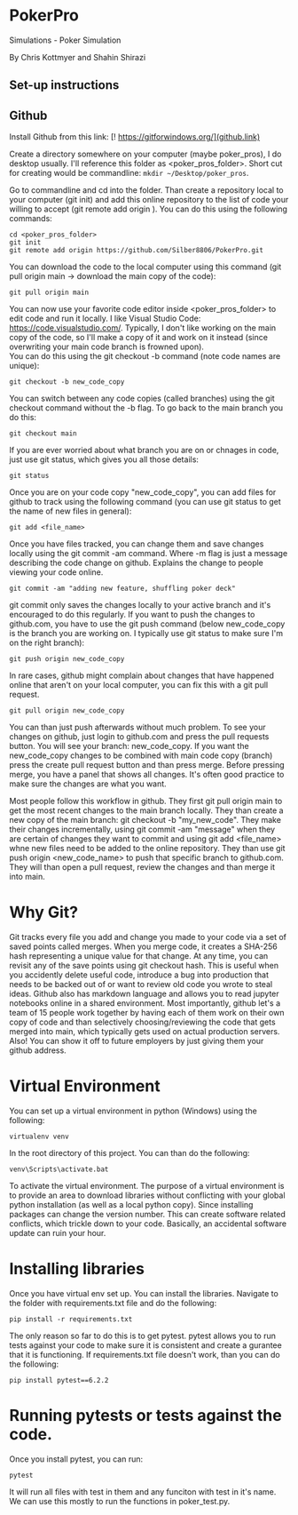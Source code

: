 # PokerPro
Simulations - Poker Simulation

By Chris Kottmyer and Shahin Shirazi

## Set-up instructions 

## Github

Install Github from this link: 
[! https://gitforwindows.org/](github.link)

Create a directory somewhere on your computer (maybe poker_pros), I do desktop usually.  I'll reference this
folder as <poker_pros_folder>.  Short cut for creating would be commandline: ``` mkdir ~/Desktop/poker_pros ```.

Go to commandline and cd into the folder.  Than create a repository local to your computer (git init) and add this online repository to 
the list of code your willing to accept (git remote add origin <url>).  You can do this using the following commands: 

```
cd <poker_pros_folder>
git init
git remote add origin https://github.com/Silber8806/PokerPro.git
```

You can download the code to the local computer using this command (git pull origin main -> download the main copy of the code):

```
git pull origin main
```

You can now use your favorite code editor inside <poker_pros_folder> to edit code and run it locally.  I like 
Visual Studio Code: https://code.visualstudio.com/.  Typically, I don't like working on the main copy of the code,
so I'll make a copy of it and work on it instead (since overwriting your main code branch is frowned upon).  
You can do this using the git checkout -b <new code name> command (note code names are unique):
  
```
git checkout -b new_code_copy
```

You can switch between any code copies (called branches) using the git checkout command without the -b flag.  To go back
to the main branch you do this:

```
git checkout main
```

If you are ever worried about what branch you are on or chnages in code, just use git status, which gives you all those details:

```
git status
```

Once you are on your code copy "new_code_copy", you can add files for github to track using the following command (you can use git status to
get the name of new files in general):

```
git add <file_name>
```

Once you have files tracked, you can change them and save changes locally using the git commit -am <message> command.  Where -m flag is just a message
describing the code change on github.  Explains the change to people viewing your code online.
  
```
git commit -am "adding new feature, shuffling poker deck"
```

git commit only saves the changes locally to your active branch and it's encouraged to do this regularly.  If you want to push the changes to github.com, 
you have to use the git push command (below new_code_copy is the branch you are working on.  I typically use git status to make sure I'm on the right branch):

```
git push origin new_code_copy
```

In rare cases, github might complain about changes that have happened online that aren't on your local computer, you can fix this with a git pull request.

```
git pull origin new_code_copy
```

You can than just push afterwards without much problem.  To see your changes on github, just login to github.com and press the pull requests button.  You
will see your branch: new_code_copy.  If you want the new_code_copy changes to be combined with main code copy (branch) press the create pull request button
and than press merge.  Before pressing merge, you have a panel that shows all changes.  It's often good practice to make sure the changes are what you want.

Most people follow this workflow in github.  They first git pull origin main to get the most recent changes to the main branch locally.  They than create a 
new copy of the main branch: git checkout -b "my_new_code".  They make their changes incrementally, using git commit -am "message" when they are certain of
changes they want to commit and using git add <file_name> whne new files need to be added to the online repository.  They than use git push origin <new_code_name>
to push that specific branch to github.com.  They will than open a pull request, review the changes and than merge it into main.  

# Why Git?
Git tracks every file you add and change you made to your code via a set of saved points called merges.  When you merge code, it creates a SHA-256 hash representing
a unique value for that change.  At any time, you can revisit any of the save points using git checkout hash.  This is useful when you accidently delete useful code,
introduce a bug into production that needs to be backed out of or want to review old code you wrote to steal ideas.  Github also has markdown language and allows you
to read jupyter notebooks online in a shared environment.  Most importantly, github let's a team of 15 people work together by having each of them work on their 
own copy of code and than selectively choosing/reviewing the code that gets merged into main, which typically gets used on actual production servers.  Also!  You 
can show it off to future employers by just giving them your github address.

# Virtual Environment 

You can set up a virtual environment in python (Windows) using the following:

```{commandline}
virtualenv venv
```

In the root directory of this project.  You can than do the following:

```{commandline}
venv\Scripts\activate.bat 
```

To activate the virtual environment.  The purpose of a virtual environment
is to provide an area to download libraries without conflicting with your
global python installation (as well as a local python copy).  Since installing 
packages can change the version number. This can create software related 
conflicts, which trickle down to your code.  Basically, an accidental software 
update can ruin your hour.

# Installing libraries

Once you have virtual env set up.  You can install the libraries.  Navigate to the
folder with requirements.txt file and do the following:

```{commandline}
pip install -r requirements.txt
```

The only reason so far to do this is to get pytest.  pytest allows you to run tests
against your code to make sure it is consistent and create a gurantee that it is 
functioning.  If requirements.txt file doesn't work, than you can do the following:

```{commandline}
pip install pytest==6.2.2 
```

# Running pytests or tests against the code.

Once you install pytest, you can run: 

```{commandline}
pytest
```

It will run all files with test in them and any funciton with test in it's name.  We 
can use this mostly to run the functions in poker_test.py.
